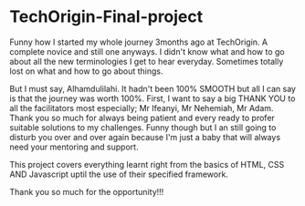 # TechOrigin-Final-project

Funny how I started my whole journey 3months ago at TechOrigin. A complete novice and still one anyways. I didn't know what and how to go about all the 
new terminologies I get to hear everyday. Sometimes totally lost on what and how to go about things.


But I must say, Alhamdulilahi. It hadn't been 100% SMOOTH but all I can say is that the journey was worth 100%. 
First, I want to say a big THANK YOU to all the facilitators most especially; Mr Ifeanyi, Mr Nehemiah, Mr Adam. Thank you so much for always being patient
and every ready to profer suitable solutions to my challenges. Funny though but I an still going to disturb you over and over again because I'm just a baby
that will always need your mentoring and support.

This project covers everything learnt right from the basics of HTML, CSS AND Javascript uptil the use of their specified framework.

Thank you so much for the opportunity!!!

